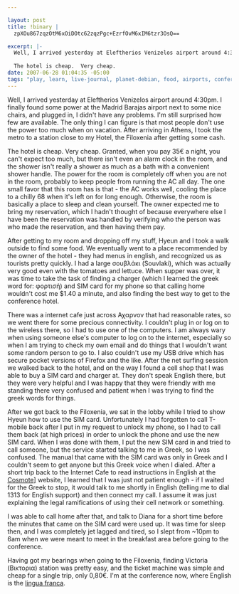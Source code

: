 ```yaml
--- 

layout: post
title: !binary |
  zpXOu867zqzOtM6xOiDOtc62zqzPgc+EzrfOvM6xIM6tzr3OsQ==

excerpt: |-
  Well, I arrived yesterday at Eleftherios Venizelos airport around 4:30pm.  I finally found some power at the Madrid Barajas airport next to some nice chairs, and plugged in, I didn't have any problems.  I'm still surprised how few are available.  The only thing I can figure is that most people don't use the power too much when on vacation.  After arriving in Athens, I took the metro to a station close to my Hotel, the Filoxenia after getting some cash.
  
  The hotel is cheap.  Very cheap.
date: 2007-06-28 01:04:35 -05:00
tags: "play, learn, live-journal, planet-debian, food, airports, conferences, power, \xCE\xB5\xCE\xBB\xCE\xBB\xCE\xAC\xCF\x82, cell-phones, hotels"
---
```

Well, I arrived yesterday at Eleftherios Venizelos airport around 4:30pm.  I finally found some power at the Madrid Barajas airport next to some nice chairs, and plugged in, I didn't have any problems.  I'm still surprised how few are available.  The only thing I can figure is that most people don't use the power too much when on vacation.  After arriving in Athens, I took the metro to a station close to my Hotel, the Filoxenia after getting some cash.

The hotel is cheap.  Very cheap.  Granted, when you pay 35€ a night, you can't expect too much, but there isn't even an alarm clock in the room, and the shower isn't really a shower as much as a bath with a convenient shower handle.  The power for the room is completely off when you are not in the room, probably to keep people from running the AC all day.  The one small favor that this room has is that - the AC works well, cooling the place to a chilly 68 when it's left on for long enough.  Otherwise, the room is basically a place to sleep and clean yourself.   The owner expected me to bring my reservation, which I hadn't thought of because everywhere else I have been the reservation was handled by verifying who the person was who made the reservation, and then having them pay.

After getting to my room and dropping off my stuff, Hyeun and I took a walk outside to find some food.  We eventually went to a place recommended by the owner of the hotel - they had menus in english, and recognized us as tourists pretty quickly.  I had a large σουβλάκι (Souvlaki), which was actually very good even with the tomatoes and lettuce.  When supper was over, it was time to take the task of finding a charger (which I learned the greek word for: φορτισή) and SIM card for my phone so that calling home wouldn't cost me $1.40 a minute, and also finding the best way to get to the conference hotel.

There was a internet cafe just across Αχαρνον that had reasonable rates, so we went there for some precious connectivity.  I couldn't plug in or log on to the wireless there, so I had to use one of the computers.  I am always wary when using someone else's computer to log on to the internet, especially so when I am trying to check my own email and do things that I wouldn't want some random person to go to.  I also couldn't use my USB drive which has secure pocket versions of Firefox and the like.  After the net surfing session we walked back to the hotel, and on the way I found a cell shop that I was able to buy a SIM card and charger at.   They don't speak English there, but they were very helpful and I was happy that they were friendly with me standing there very confused and patient when I was trying to find the greek words for things.

After we got back to the Filoxenia, we sat in the lobby while I tried to show Hyeun how to use the SIM card.  Unfortunately I had forgotten to call T-mobile back after I put in my request to unlock my phone, so I had to call them back (at high prices) in order to unlock the phone and use the new SIM card.  When I was done with them, I put the new SIM card in and tried to call someone, but the service started talking to me in Greek, so I was confused.  The manual that came with the SIM card was only in Greek and I couldn't seem to get anyone but this Greek voice when I dialed.  After a short trip back to the Internet Cafe to read instructions in English at the <a href="http://www.cosmote.gr/cosmote/cosmote.portal?locale=en_US&amp;_nfpb=true&amp;_pageLabel=L88_for_you_index&amp;path=&amp;_locale=en_US&amp;selectEnglishLanguage=true">Cosmote]</a> website, I learned that I was just not patient enough - if I waited for the Greek to stop, it would talk to me shortly in English (telling me to dial 1313 for English support) and then connect my call.  I assume it was just explaining the legal ramifications of using their cell network or something.

I was able to call home after that, and talk to Diana for a short time before the minutes that came on the SIM card were used up.  It was time for sleep then, and I was completely jet lagged and tired, so I slept from ~10pm to 6am when we were meant to meet in the breakfast area before going to the conference.

Having got my bearings when going to the Filoxenia, finding Victoria (Βικτορια) station was pretty easy, and the ticket machine was simple and cheap for a single trip, only 0,80€.  I'm at the conference now, where English is the <a href="http://en.wikipedia.org/wiki/Lingua_franca">lingua franca</a>.
